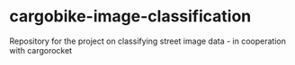 # cargobike-image-classification
Repository for the project on classifying street image data - in cooperation with cargorocket
